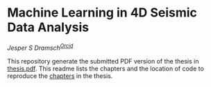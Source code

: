 # Machine Learning in 4D Seismic Data Analysis
_Jesper S Dramsch<sup>[Orcid](https://orcid.org/0000-0001-8273-905X)</sup>_

This repository generate the submitted PDF version of the thesis in [thesis.pdf](Dramsch_PhD_Thesis.pdf). This readme lists the chapters and the location of code to reproduce the [chapters](#Chapters) in the thesis. 


